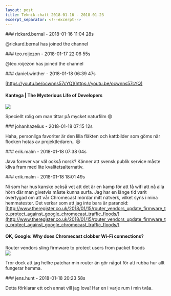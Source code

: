 ```yaml
---
layout: post
title: Teknik-chatt 2018-01-16 - 2018-01-23
excerpt_separator: <!--excerpt-->
---
```

<section class="message" markdown="1">
### rickard.bernal - 2018-01-16 11:04 28s

@rickard.bernal has joined the channel
</section>
<section class="message" markdown="1">
### teo.roijezon - 2018-01-17 22:06 55s

@teo.roijezon has joined the channel
</section>
<section class="message" markdown="1">
### daniel.winther - 2018-01-18 06:39 47s

[https://youtu.be/ocwnns57cYQ](https://youtu.be/ocwnns57cYQ)

<div class="attachment"><h4>Kantega | The Mysterious Life of Developers</h4><div class="text"></div>
<a href="https://youtu.be/ocwnns57cYQ"><div class="linkdiv"><img src="/assets/blogAssets/Kantega | The Mysterious Life of Developers" fallback="Kantega | The Mysterious Life of Developers"/></div></a></div>
    
Speciellt rolig om man tittar på mycket naturfilm 😄
</section>
<section class="message" markdown="1">
### johanhazelius - 2018-01-18 07:15 12s

Haha, personliga favoriter är den lilla fläkten och kattbilder som göms när flocken hotas av projektledaren.. 😃
</section>
<section class="message" markdown="1">
### erik.malm - 2018-01-18 07:38 04s

Java forever var väl också norsk? Känner att svensk publik service måste kliva fram med lite kvalitetsalternativ.
</section>
<section class="message" markdown="1">
### erik.malm - 2018-01-18 18:01 49s

Ni som har hus kanske också vet att det är en kamp för att få wifi att nå alla hörn där man givetvis måste kunna surfa. Jag har en länge tid varit övertygad om att vår Chromecast mördar mitt nätverk, vilket syns i mina hemmatester.
Det verkar som att jag inte bara är paranoid:
[http://www.theregister.co.uk/2018/01/15/router_vendors_update_firmware_to_protect_against_google_chromecast_traffic_floods/](http://www.theregister.co.uk/2018/01/15/router_vendors_update_firmware_to_protect_against_google_chromecast_traffic_floods/)

<div class="attachment"><h4>OK, Google: Why does Chromecast clobber Wi-Fi connections?</h4><div class="text">Router vendors sling firmware to protect users from packet floods</div>
<a href="http://www.theregister.co.uk/2018/01/15/router_vendors_update_firmware_to_protect_against_google_chromecast_traffic_floods/"><img src="https://regmedia.co.uk/2015/09/29/chromecast_group.jpg?x=1200&y=794" fallback="OK, Google: Why does Chromecast clobber Wi-Fi connections?"/></a></div>
    
Tror dock att jag hellre patchar min router än gör något för att rubba hur allt fungerar hemma.
</section>
<section class="message" markdown="1">
### jens.hunt - 2018-01-18 20:23 58s

Detta förklarar ett och annat vill jag lova! Har en i varje rum i min tvåa.

<!--excerpt-->
</section>